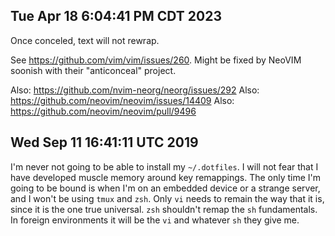 ## Tue Apr 18 6:04:41 PM CDT 2023

Once conceled, text will not rewrap.

See https://github.com/vim/vim/issues/260. Might be fixed by NeoVIM soonish with their "anticonceal" project.

Also: https://github.com/nvim-neorg/neorg/issues/292
Also: https://github.com/neovim/neovim/issues/14409
Also: https://github.com/neovim/neovim/pull/9496

## Wed Sep 11 16:41:11 UTC 2019

I'm never not going to be able to install my `~/.dotfiles`. I will not fear that I have developed muscle memory around key remappings. The only time I'm going to be bound is when I'm on an embedded device or a strange server, and I won't be using `tmux` and `zsh`. Only `vi` needs to remain the way that it is, since it is the one true universal. `zsh` shouldn't remap the `sh` fundamentals. In foreign environments it will be the `vi` and whatever `sh` they give me.
